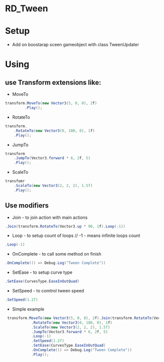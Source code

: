 # RD_Tween

# Setup

- Add on boostarap sceen gameobject with class TweenUpdater

# Using

## use Transform extensions like:

- MoveTo
```C#
transform.MoveTo(new Vector3(5, 0, 0), 2f)
         .Play();
```
- RotateTo
```C#
transform.
    .RotateTo(new Vector3(0, 180, 0), 1f)
    .Play();
```
- JumpTo
```C#
transform
    .JumpTo(Vector3.forward * 6, 2f, 5)
    .Play();
```
- ScaleTo
```C#
transfomr
    .ScaleTo(new Vector3(2, 2, 2), 1.5f)
    .Play();
```

## Use modifiers

- Join - to join action with main actions
```C# 
.Join(transform.RotateTo(Vector3.up * 90, 1f).Loop(-1))
```
- Loop - to setup count of loops // -1 - means infinite loops count
```C#
.Loop(-1)
```
- OnComplete - to call some method on finish
```C#
.OnComplete(() => Debug.Log("Tween Complete"))
```
- SetEase - to setup curve type
```C#
.SetEase(CurvesType.EaseInOutQuad)
```
- SetSpeed - to comtrol tween speed
```C#
.SetSpeed(1.2f)
```
- Simple example
```C#
 transform.MoveTo(new Vector3(5, 0, 0), 2f).Join(transform.RotateTo(Vector3.up * 90, 1f).Loop(-1))
            .RotateTo(new Vector3(0, 180, 0), 1f)
            .ScaleTo(new Vector3(2, 2, 2), 1.5f)
            .JumpTo(Vector3.forward * 6, 2f, 5)
            .Loop(-1)
            .SetSpeed(1.2f)
            .SetEase(CurvesType.EaseInOutQuad)
            .OnComplete(() => Debug.Log("Tween Complete"))
            .Play();
```